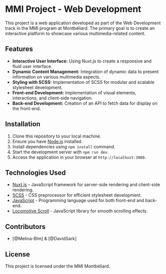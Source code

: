 # MMI Project - Web Development

This project is a web application developed as part of the Web Development track in the MMI program at Montbéliard. The primary goal is to create an interactive platform to showcase various multimedia-related content.

## Features

- **Interactive User Interface:** Using Nuxt.js to create a responsive and fluid user interface.
- **Dynamic Content Management:** Integration of dynamic data to present information on various multimedia aspects.
- **Styling with SCSS:** Implementation of SCSS for modular and scalable stylesheet development.
- **Front-end Development:** Implementation of visual elements, interactions, and client-side navigation.
- **Back-end Development:** Creation of an API to fetch data for display on the front-end.

## Installation

1. Clone this repository to your local machine.
2. Ensure you have [Node.js](https://nodejs.org) installed.
3. Install dependencies using `npm install` command.
4. Start the development server with `npm run dev`.
5. Access the application in your browser at `http://localhost:3000`.

## Technologies Used

- [Nuxt.js](https://nuxtjs.org) - JavaScript framework for server-side rendering and client-side rendering.
- [SCSS](https://sass-lang.com) - CSS preprocessor for efficient stylesheet development.
- [JavaScript](https://developer.mozilla.org/en-US/docs/Web/JavaScript) - Programming language used for both front-end and back-end.
- [Locomotive Scroll](https://github.com/locomotivemtl/locomotive-scroll) - JavaScript library for smooth scrolling effects.

## Contributors

- [@Melina-Blm] & [@DavidSark]

## License

This project is licensed under the MMI Montbéliard.
